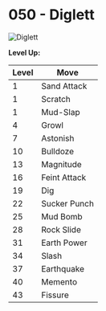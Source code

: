 # 050 - Diglett
![][050]

**Level Up:**

Level | Move
---   | ---
  1   | Sand Attack
  1   | Scratch
  1   | Mud-Slap
  4   | Growl
  7   | Astonish
 10   | Bulldoze
 13   | Magnitude
 16   | Feint Attack
 19   | Dig
 22   | Sucker Punch
 25   | Mud Bomb
 28   | Rock Slide
 31   | Earth Power
 34   | Slash
 37   | Earthquake
 40   | Memento
 43   | Fissure



[050]: https://raw.githubusercontent.com/PokeAPI/sprites/master/sprites/pokemon/50.png "Diglett"
